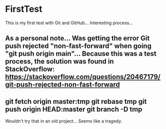 # FirstTest
This is my first test with Git and GitHub... Interesting process...

As a personal note... Was getting the error Git push rejected "non-fast-forward" when going "git push origin main"... Because this was a test process, the solution was found in StackOverflow: https://stackoverflow.com/questions/20467179/git-push-rejected-non-fast-forward
----
git fetch origin master:tmp
git rebase tmp
git push origin HEAD:master
git branch -D tmp
----
Wouldn't try that in an old project... Seems like a tragedy.
